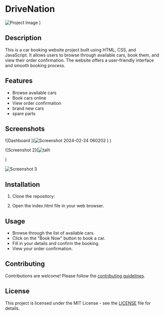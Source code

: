 # DriveNation

![Project Image](![home](https://github.com/Talhaashraf92/Drivenation/assets/156705234/c21bf38d-f823-4258-88ba-b5a601e57bca))
)

## Description

This is a car booking website project built using HTML, CSS, and JavaScript. It allows users to browse through available cars, book them, and view their order confirmation. The website offers a user-friendly interface and smooth booking process.

## Features

- Browse available cars
- Book cars online
- View order confirmation
- brand new cars
- spare parts

## Screenshots

![Dashboard ](![Screenshot 2024-02-24 060202](https://github.com/Talhaashraf92/Drivenation/assets/156705234/5b55a69c-4fd1-4c7d-be7a-4800e6a6cc6a)
)
)

![Screenshot 2](![talh](https://github.com/Talhaashraf92/Drivenation/assets/156705234/8e2dbf05-7afd-4dd6-a54c-ecfa286677dd)

)

![Screenshot 3](images/th.png)

## Installation

1. Clone the repository:

2. Open the index.html file in your web browser.

## Usage

- Browse through the list of available cars.
- Click on the "Book Now" button to book a car.
- Fill in your details and confirm the booking.
- View your order confirmation.

## Contributing

Contributions are welcome! Please follow the [contributing guidelines](CONTRIBUTING.md).

## License

This project is licensed under the MIT License - see the [LICENSE](LICENSE) file for details.
